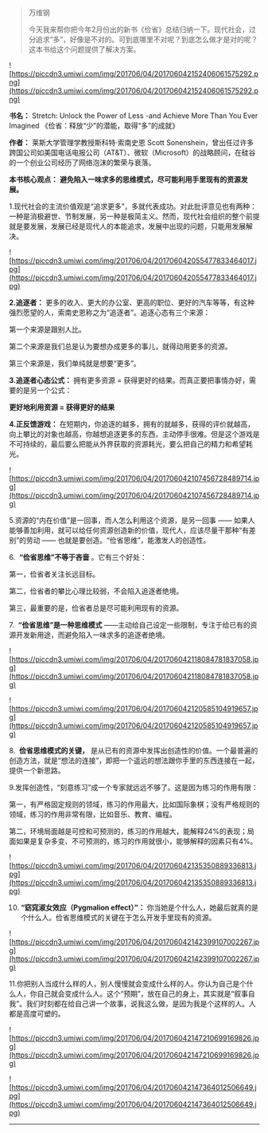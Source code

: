 > 万维钢
> 
> 今天我来帮你把今年2月份出的新书《俭省》总结归纳一下。现代社会，过分追求“多”，好像是不对的。可到底哪里不对呢？到底怎么做才是对的呢？这本书给这个问题提供了解决方案。

![https://piccdn3.umiwi.com/img/201706/04/201706042152406061575292.png](https://piccdn3.umiwi.com/img/201706/04/201706042152406061575292.png)

 **书名：** Stretch: Unlock the Power of Less -and Achieve More Than You Ever Imagined 《俭省：释放“少”的潜能，取得“多”的成就》

 **作者：** 莱斯大学管理学教授斯科特·索南史恩 Scott Sonenshein，曾出任过许多跨国公司如美国电话电报公司（AT&T）、微软（Microsoft）的战略顾问，在硅谷的一个创业公司经历了网络泡沫的繁荣与衰落。

 **本书核心观点：**  **避免陷入一味求多的思维模式，尽可能利用手里现有的资源发展。**

1.现代社会的主流价值观是“追求更多”，多就代表成功。对此批评意见也有两种：一种是消极避世、节制发展，另一种是极简主义。然而，现代社会组织的整个前提就是要发展，发展已经是现代人的本能追求，发展中出现的问题，只能用发展解决。

![https://piccdn3.umiwi.com/img/201706/04/201706042055477833464017.jpg](https://piccdn3.umiwi.com/img/201706/04/201706042055477833464017.jpg)

 **2.追逐者：** 更多的收入、更大的办公室、更高的职位、更好的汽车等等，有这种强烈愿望的人，索南史恩称之为“追逐者”。追逐心态有三个来源：

第一个来源是跟别人比。

第二个来源是我们总是认为要想办成更多的事儿，就得动用更多的资源。

第三个来源是，我们单纯就是想要“更多”。

 **3.追逐者心态公式：** 拥有更多资源 = 获得更好的结果。而真正要把事情办好，需要的是另一个公式： 

 **更好地利用资源 = 获得更好的结果**

 **4.正反馈游戏：** 在短期内，你追逐的越多，拥有的就越多，获得的评价就越高，向上攀比的对象也越高，你越想追逐更多的东西，主动停手很难。但是这个游戏是不可持续的，最后要么把能从外界获取的资源耗光，要么把自己的精力和希望耗光。

![https://piccdn3.umiwi.com/img/201706/04/201706042107456728489714.jpg](https://piccdn3.umiwi.com/img/201706/04/201706042107456728489714.jpg)

5.资源的“内在价值”是一回事，而人怎么利用这个资源，是另一回事 —— 如果人能够善加利用，就可以给任何资源创造新的价值，现代人，应该尽量干那种“有差别”的劳动 —— 也就是要创造。“俭省思维”，能激发人的创造性。

6.  **“俭省思维”不等于吝啬** 。它有三个好处：

第一，俭省者关注长远目标。

第二，俭省者的攀比心理比较弱，不会陷入追逐者绝境。

第三，最重要的是，俭省者总是尽可能利用现有的资源。 

7.  **“俭省思维”是一种思维模式** ——主动给自己设定一些限制，专注于给已有的资源开发新用途，而避免陷入一味求多的追逐者绝境。

![https://piccdn3.umiwi.com/img/201706/04/201706042118084781837058.jpg](https://piccdn3.umiwi.com/img/201706/04/201706042118084781837058.jpg)

![https://piccdn3.umiwi.com/img/201706/04/201706042120585104919657.jpg](https://piccdn3.umiwi.com/img/201706/04/201706042120585104919657.jpg)

8.  **俭省思维模式的关键，** 是从已有的资源中发挥出创造性的价值。一个最普遍的创造方法，就是“想法的连接”，即把一个遥远的想法跟你手里的东西连接在一起，提供一个新思路。

9.发挥创造性，“刻意练习”成一个专家就远远不够了。这是因为练习的作用有限：

第一，有严格固定规则的领域，练习的作用最大，比如国际象棋；没有严格规则的领域，练习的作用非常有限，比如音乐、教育、编程。

第二，环境局面越是可控和可预测的，练习的作用越大，能解释24%的表现；局面如果是复杂多变、不可预测的，练习的作用就很小，能够解释的因素只有4%。

![https://piccdn3.umiwi.com/img/201706/04/201706042135350889336813.jpg](https://piccdn3.umiwi.com/img/201706/04/201706042135350889336813.jpg)

10. **“窈窕淑女效应（Pygmalion effect）”：** 你当她是个什么人，她最后就真的是个什么人。俭省思维模式的关键在于怎么开发手里现有的资源。

![https://piccdn3.umiwi.com/img/201706/04/201706042142399107002267.jpg](https://piccdn3.umiwi.com/img/201706/04/201706042142399107002267.jpg)

11.你把别人当成什么样的人，别人慢慢就会变成什么样的人。你认为自己是个什么人，你自己就会变成什么人。这个“预期”，放在自己的身上，其实就是“叙事自我”。我们时刻都在给自己讲一个故事，说我这么做，是因为我是个这样的人。人都是高度可塑的。

![https://piccdn3.umiwi.com/img/201706/04/201706042147210699169826.jpg](https://piccdn3.umiwi.com/img/201706/04/201706042147210699169826.jpg)

![https://piccdn3.umiwi.com/img/201706/04/201706042147364012506649.jpg](https://piccdn3.umiwi.com/img/201706/04/201706042147364012506649.jpg)

---
